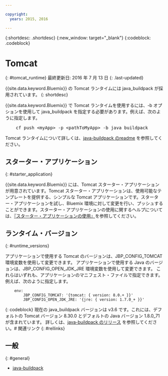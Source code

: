 ```yaml
---

copyright:
  years: 2015, 2016

---
```


{:shortdesc: .shortdesc}
{:new_window: target="_blank"}
{:codeblock: .codeblock}


# Tomcat
{: #tomcat_runtime}
最終更新日: 2016 年 7 月 13 日
{: .last-updated}

{{site.data.keyword.Bluemix}} の Tomcat ランタイムには java_buildpack が採用されています。
{: shortdesc}

{{site.data.keyword.Bluemix}} で Tomcat ランタイムを使用するには、-b オプションを使用して java_buildpack を指定する必要があります。例えば、次のように指定します。
<pre>
    cf push &lt;myApp&gt; -p &lt;pathToMyApp&gt; -b java_buildpack
</pre>

Tomcat ランタイムについて詳しくは、[java-buildpack のreadme](https://github.com/cloudfoundry/java-buildpack/blob/master/README.md) を参照してください。

## スターター・アプリケーション
{: #starter_application}

{{site.data.keyword.Bluemix}} には、Tomcat スターター・アプリケーションが用意されています。Tomcat スターター・アプリケーションは、使用可能なテンプレートを提供する、シンプルな Tomcat アプリケーションです。スターター・アプリケーションを試し、Bluemix 環境に対して変更を行い、プッシュすることができます。スターター・アプリケーションの使用に関するヘルプについては、[『スターター・アプリケーションの使用』](../../cfapps/starter_app_usage.html)を参照してください。

## ランタイム・バージョン
{: #runtime_versions}

アプリケーションで使用する Tomcat のバージョンは、JBP_CONFIG_TOMCAT 環境変数を使用して変更できます。
アプリケーションで使用する Java のバージョンは、JBP_CONFIG_OPEN_JDK_JRE 環境変数を使用して変更できます。
これらはいずれも、アプリケーションのマニフェスト・ファイルで指定できます。例えば、次のように指定します。
```
    env:
        JBP_CONFIG_TOMCAT: '{tomcat: { version: 8.0.+ }}'
        JBP_CONFIG_OPEN_JDK_JRE: '{jre: { version: 1.7.0_+ }}'
```
{: codeblock}
現在の java_buildpack バージョンは v3.6 です。これには、デフォルトの Tomcat バージョン 8.30.0 とデフォルトの Java バージョン 1.8.0_71 が含まれています。
詳しくは、[java-buildpack のリリース](https://github.com/cloudfoundry/java-buildpack/releases) を参照してください。# 関連リンク
{: #rellinks}
## 一般
{: #general}
* [java-buildpack](https://github.com/cloudfoundry/java-buildpack)
